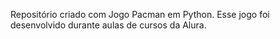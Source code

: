 Repositório criado com Jogo Pacman em Python. Esse jogo foi desenvolvido durante aulas de cursos da Alura.
